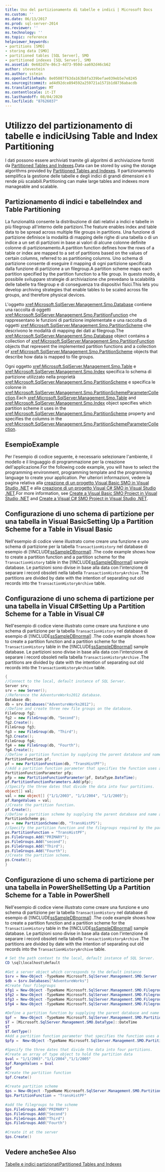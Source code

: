 ```yaml
---
title: Uso del partizionamento di tabelle e indici | Microsoft Docs
ms.custom: ''
ms.date: 06/13/2017
ms.prod: sql-server-2014
ms.reviewer: ''
ms.technology: ''
ms.topic: reference
helpviewer_keywords:
- partitions [SMO]
- storing data [SMO]
- partitioned tables [SQL Server], SMO
- partitioned indexes [SQL Server], SMO
ms.assetid: 0e682d7e-86c3-4d73-950d-aa692d46cb62
author: stevestein
ms.author: sstein
ms.openlocfilehash: 8e05087f63da163b8fa339befae039eb5e7e8245
ms.sourcegitcommit: ad4d92dce894592a259721a1571b1d8736abacdb
ms.translationtype: MT
ms.contentlocale: it-IT
ms.lasthandoff: 08/04/2020
ms.locfileid: "87626037"
---
```

# <a name="using-table-and-index-partitioning"></a><span data-ttu-id="96fed-102">Utilizzo del partizionamento di tabelle e indici</span><span class="sxs-lookup"><span data-stu-id="96fed-102">Using Table and Index Partitioning</span></span>
  <span data-ttu-id="96fed-103">I dati possono essere archiviati tramite gli algoritmi di archiviazione forniti da [Partitioned Tables and Indexes](../../partitions/partitioned-tables-and-indexes.md).</span><span class="sxs-lookup"><span data-stu-id="96fed-103">Data can be stored by using the storage algorithms provided by [Partitioned Tables and Indexes](../../partitions/partitioned-tables-and-indexes.md).</span></span> <span data-ttu-id="96fed-104">Il partizionamento semplifica la gestione delle tabelle e degli indici di grandi dimensioni e li rende più scalabili.</span><span class="sxs-lookup"><span data-stu-id="96fed-104">Partitioning can make large tables and indexes more manageable and scalable.</span></span>  
  
## <a name="index-and-table-partitioning"></a><span data-ttu-id="96fed-105">Partizionamento di indici e tabelle</span><span class="sxs-lookup"><span data-stu-id="96fed-105">Index and Table Partitioning</span></span>  
 <span data-ttu-id="96fed-106">La funzionalità consente la distribuzione di dati relativi a indici e tabelle in più filegroup all'interno delle partizioni.</span><span class="sxs-lookup"><span data-stu-id="96fed-106">The feature enables index and table data to be spread across multiple file groups in partitions.</span></span> <span data-ttu-id="96fed-107">Una funzione di partizione definisce la modalità di mapping delle righe di una tabella o di un indice a un set di partizioni in base ai valori di alcune colonne definite colonne di partizionamento.</span><span class="sxs-lookup"><span data-stu-id="96fed-107">A partition function defines how the rows of a table or index are mapped to a set of partitions based on the values of certain columns, referred to as partitioning columns.</span></span> <span data-ttu-id="96fed-108">Uno schema di partizione consente di eseguire il mapping di ogni partizione specificata dalla funzione di partizione a un filegroup.</span><span class="sxs-lookup"><span data-stu-id="96fed-108">A partition scheme maps each partition specified by the partition function to a file group.</span></span> <span data-ttu-id="96fed-109">In questo modo, è possibile sviluppare strategie di archiviazione che prevedano la scalabilità delle tabelle tra filegroup e di conseguenza tra dispositivi fisici.</span><span class="sxs-lookup"><span data-stu-id="96fed-109">This lets you develop archiving strategies that enable tables to be scaled across file groups, and therefore physical devices.</span></span>  
  
 <span data-ttu-id="96fed-110">L'oggetto <xref:Microsoft.SqlServer.Management.Smo.Database> contiene una raccolta di oggetti <xref:Microsoft.SqlServer.Management.Smo.PartitionFunction> che rappresentano le funzioni di partizione implementate e una raccolta di oggetti <xref:Microsoft.SqlServer.Management.Smo.PartitionScheme> che descrivono le modalità di mapping dei dati ai filegroup.</span><span class="sxs-lookup"><span data-stu-id="96fed-110">The <xref:Microsoft.SqlServer.Management.Smo.Database> object contains a collection of <xref:Microsoft.SqlServer.Management.Smo.PartitionFunction> objects that represent the implemented partition functions and a collection of <xref:Microsoft.SqlServer.Management.Smo.PartitionScheme> objects that describe how data is mapped to file groups.</span></span>  
  
 <span data-ttu-id="96fed-111">Ogni oggetto <xref:Microsoft.SqlServer.Management.Smo.Table> e <xref:Microsoft.SqlServer.Management.Smo.Index> specifica lo schema di partizione utilizzato nella proprietà <xref:Microsoft.SqlServer.Management.Smo.PartitionScheme> e specifica le colonne in <xref:Microsoft.SqlServer.Management.Smo.PartitionSchemeParameterCollection>.</span><span class="sxs-lookup"><span data-stu-id="96fed-111">Each <xref:Microsoft.SqlServer.Management.Smo.Table> and <xref:Microsoft.SqlServer.Management.Smo.Index> object specifies which partition scheme it uses in the <xref:Microsoft.SqlServer.Management.Smo.PartitionScheme> property and specifies the columns in the <xref:Microsoft.SqlServer.Management.Smo.PartitionSchemeParameterCollection>.</span></span>  
  
## <a name="example"></a><span data-ttu-id="96fed-112">Esempio</span><span class="sxs-lookup"><span data-stu-id="96fed-112">Example</span></span>  
 <span data-ttu-id="96fed-113">Per l'esempio di codice seguente, è necessario selezionare l'ambiente, il modello e il linguaggio di programmazione per la creazione dell'applicazione.</span><span class="sxs-lookup"><span data-stu-id="96fed-113">For the following code example, you will have to select the programming environment, programming template and the programming language to create your application.</span></span> <span data-ttu-id="96fed-114">Per ulteriori informazioni, vedere la pagina relativa alla [creazione di un progetto Visual Basic SMO in Visual Studio .NET](../../../database-engine/dev-guide/create-a-visual-basic-smo-project-in-visual-studio-net.md) e alla [creazione di un progetto Visual C&#35; SMO in Visual Studio .NET](../how-to-create-a-visual-csharp-smo-project-in-visual-studio-net.md).</span><span class="sxs-lookup"><span data-stu-id="96fed-114">For more information, see [Create a Visual Basic SMO Project in Visual Studio .NET](../../../database-engine/dev-guide/create-a-visual-basic-smo-project-in-visual-studio-net.md) and [Create a Visual C&#35; SMO Project in Visual Studio .NET](../how-to-create-a-visual-csharp-smo-project-in-visual-studio-net.md).</span></span>  
  
## <a name="setting-up-a-partition-scheme-for-a-table-in-visual-basic"></a><span data-ttu-id="96fed-115">Configurazione di uno schema di partizione per una tabella in Visual Basic</span><span class="sxs-lookup"><span data-stu-id="96fed-115">Setting Up a Partition Scheme for a Table in Visual Basic</span></span>  
 <span data-ttu-id="96fed-116">Nell'esempio di codice viene illustrato come creare una funzione e uno schema di partizione per la tabella `TransactionHistory` nel database di esempio di [!INCLUDE[ssSampleDBnormal](../../../includes/sssampledbnormal-md.md)] .</span><span class="sxs-lookup"><span data-stu-id="96fed-116">The code example shows how to create a partition function and a partition scheme for the `TransactionHistory` table in the [!INCLUDE[ssSampleDBnormal](../../../includes/sssampledbnormal-md.md)] sample database.</span></span> <span data-ttu-id="96fed-117">Le partizioni sono divise in base alla data con l'intenzione di separare i record obsoleti nella tabella `TransactionHistoryArchive` .</span><span class="sxs-lookup"><span data-stu-id="96fed-117">The partitions are divided by date with the intention of separating out old records into the `TransactionHistoryArchive` table.</span></span>  
  
<!-- TODO: review snippet reference  [!CODE [SMO How to#SMO_VBPartition1](SMO How to#SMO_VBPartition1)]  -->  
  
## <a name="setting-up-a-partition-scheme-for-a-table-in-visual-c"></a><span data-ttu-id="96fed-118">Configurazione di uno schema di partizione per una tabella in Visual C#</span><span class="sxs-lookup"><span data-stu-id="96fed-118">Setting Up a Partition Scheme for a Table in Visual C#</span></span>  
 <span data-ttu-id="96fed-119">Nell'esempio di codice viene illustrato come creare una funzione e uno schema di partizione per la tabella `TransactionHistory` nel database di esempio di [!INCLUDE[ssSampleDBnormal](../../../includes/sssampledbnormal-md.md)] .</span><span class="sxs-lookup"><span data-stu-id="96fed-119">The code example shows how to create a partition function and a partition scheme for the `TransactionHistory` table in the [!INCLUDE[ssSampleDBnormal](../../../includes/sssampledbnormal-md.md)] sample database.</span></span> <span data-ttu-id="96fed-120">Le partizioni sono divise in base alla data con l'intenzione di separare i record obsoleti nella tabella `TransactionHistoryArchive` .</span><span class="sxs-lookup"><span data-stu-id="96fed-120">The partitions are divided by date with the intention of separating out old records into the `TransactionHistoryArchive` table.</span></span>  
  
```csharp
{   
//Connect to the local, default instance of SQL Server.   
Server srv;   
srv = new Server();   
//Reference the AdventureWorks2012 database.   
Database db;   
db = srv.Databases("AdventureWorks2012");   
//Define and create three new file groups on the database.   
FileGroup fg2;   
fg2 = new FileGroup(db, "Second");   
fg2.Create();   
FileGroup fg3;   
fg3 = new FileGroup(db, "Third");   
fg3.Create();   
FileGroup fg4;   
fg4 = new FileGroup(db, "Fourth");   
fg4.Create();   
//Define a partition function by supplying the parent database and name arguments in the constructor.   
PartitionFunction pf;   
pf = new PartitionFunction(db, "TransHistPF");   
//Add a partition function parameter that specifies the function uses a DateTime range type.   
PartitionFunctionParameter pfp;   
pfp = new PartitionFunctionParameter(pf, DataType.DateTime);   
pf.PartitionFunctionParameters.Add(pfp);   
//Specify the three dates that divide the data into four partitions.   
object[] val;   
val = new object[] {"1/1/2003", "1/1/2004", "1/1/2005"};   
pf.RangeValues = val;   
//Create the partition function.   
pf.Create();   
//Define a partition scheme by supplying the parent database and name arguments in the constructor.   
PartitionScheme ps;   
ps = new PartitionScheme(db, "TransHistPS");   
//Specify the partition function and the filegroups required by the partition scheme.   
ps.PartitionFunction = "TransHistPF";   
ps.FileGroups.Add("PRIMARY");   
ps.FileGroups.Add("second");   
ps.FileGroups.Add("Third");   
ps.FileGroups.Add("Fourth");   
//Create the partition scheme.   
ps.Create();   
}   
```  
  
## <a name="setting-up-a-partition-scheme-for-a-table-in-powershell"></a><span data-ttu-id="96fed-121">Configurazione di uno schema di partizione per una tabella in PowerShell</span><span class="sxs-lookup"><span data-stu-id="96fed-121">Setting Up a Partition Scheme for a Table in PowerShell</span></span>  
 <span data-ttu-id="96fed-122">Nell'esempio di codice viene illustrato come creare una funzione e uno schema di partizione per la tabella `TransactionHistory` nel database di esempio di [!INCLUDE[ssSampleDBnormal](../../../includes/sssampledbnormal-md.md)] .</span><span class="sxs-lookup"><span data-stu-id="96fed-122">The code example shows how to create a partition function and a partition scheme for the `TransactionHistory` table in the [!INCLUDE[ssSampleDBnormal](../../../includes/sssampledbnormal-md.md)] sample database.</span></span> <span data-ttu-id="96fed-123">Le partizioni sono divise in base alla data con l'intenzione di separare i record obsoleti nella tabella `TransactionHistoryArchive` .</span><span class="sxs-lookup"><span data-stu-id="96fed-123">The partitions are divided by date with the intention of separating out old records into the `TransactionHistoryArchive` table.</span></span>  
  
```powershell  
# Set the path context to the local, default instance of SQL Server.  
CD \sql\localhost\default  
  
#Get a server object which corresponds to the default instance  
$srv = New-Object -TypeName Microsoft.SqlServer.Management.SMO.Server  
$db = $srv.Databases["AdventureWorks"]  
#Create four filegroups  
$fg1 = New-Object -TypeName Microsoft.SqlServer.Management.SMO.Filegroup -argumentlist $db, "First"  
$fg2 = New-Object -TypeName Microsoft.SqlServer.Management.SMO.Filegroup -argumentlist $db, "Second"  
$fg3 = New-Object -TypeName Microsoft.SqlServer.Management.SMO.Filegroup -argumentlist $db, "Third"  
$fg4 = New-Object -TypeName Microsoft.SqlServer.Management.SMO.Filegroup -argumentlist $db, "Fourth"  
  
#Define a partition function by supplying the parent database and name arguments in the constructor.  
$pf =  New-Object -TypeName Microsoft.SqlServer.Management.SMO.PartitionFunction -argumentlist $db, "TransHistPF"  
$T = [Microsoft.SqlServer.Management.SMO.DataType]::DateTime  
$T  
$T.GetType()  
#Add a partition function parameter that specifies the function uses a DateTime range type.  
$pfp =  New-Object -TypeName Microsoft.SqlServer.Management.SMO.PartitionFunctionParameter -argumentlist $pf, $T  
  
#Specify the three dates that divide the data into four partitions.
#Create an array of type object to hold the partition data  
$val = "1/1/2003"."1/1/2004","1/1/2005"  
$pf.RangeValues = $val  
$pf  
#Create the partition function  
$pf.Create()  
  
#Create partition scheme  
$ps = New-Object -TypeName Microsoft.SqlServer.Management.SMO.PartitionScheme -argumentlist $db, "TransHistPS"  
$ps.PartitionFunction = "TransHistPF"  
  
#add the filegroups to the scheme
$ps.FileGroups.Add("PRIMARY")  
$ps.FileGroups.Add("Second")  
$ps.FileGroups.Add("Third")  
$ps.FileGroups.Add("Fourth")  
  
#Create it at the server  
$ps.Create()  
```  
  
## <a name="see-also"></a><span data-ttu-id="96fed-124">Vedere anche</span><span class="sxs-lookup"><span data-stu-id="96fed-124">See Also</span></span>  
 [<span data-ttu-id="96fed-125">Tabelle e indici partizionati</span><span class="sxs-lookup"><span data-stu-id="96fed-125">Partitioned Tables and Indexes</span></span>](../../partitions/partitioned-tables-and-indexes.md)  
